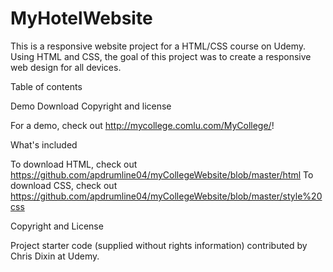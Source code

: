 # MyHotelWebsite
This is a responsive website project for a HTML/CSS course on Udemy. Using HTML and CSS, the goal of this project was to create a responsive web design for all devices.

Table of contents

Demo Download Copyright and license

For a demo, check out http://mycollege.comlu.com/MyCollege/!

What's included

To download HTML, check out https://github.com/apdrumline04/myCollegeWebsite/blob/master/html To download CSS, check out https://github.com/apdrumline04/myCollegeWebsite/blob/master/style%20css

Copyright and License

Project starter code (supplied without rights information) contributed by Chris Dixin at Udemy.
